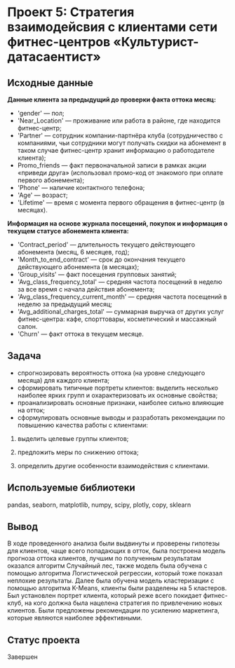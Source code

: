 # **Проект 5: Стратегия взаимодейсвия с клиентами сети фитнес-центров «Культурист-датасаентист»**

## **Исходные данные**

**Данные клиента за предыдущий до проверки факта оттока месяц:**

- 'gender' — пол;
- 'Near_Location' — проживание или работа в районе, где находится фитнес-центр;
- 'Partner' — сотрудник компании-партнёра клуба (сотрудничество с компаниями, чьи сотрудники могут получать скидки на абонемент  в таком случае фитнес-центр хранит информацию о работодателе клиента);
- Promo_friends — факт первоначальной записи в рамках акции «приведи друга» (использовал промо-код от знакомого при оплате первого абонемента);
- 'Phone' — наличие контактного телефона;
- 'Age' — возраст;
- 'Lifetime' — время с момента первого обращения в фитнес-центр (в месяцах).

**Информация на основе журнала посещений, покупок и информация о текущем статусе абонемента клиента:**

- 'Contract_period' — длительность текущего действующего абонемента (месяц, 6 месяцев, год);
- 'Month_to_end_contract' — срок до окончания текущего действующего абонемента (в месяцах);
- 'Group_visits' — факт посещения групповых занятий;
- 'Avg_class_frequency_total' — средняя частота посещений в неделю за все время с начала действия абонемента;
- 'Avg_class_frequency_current_month' — средняя частота посещений в неделю за предыдущий месяц;
- 'Avg_additional_charges_total' — суммарная выручка от других услуг фитнес-центра: кафе, спорттовары, косметический и массажный салон.
- 'Churn' — факт оттока в текущем месяце.

## **Задача**

- спрогнозировать вероятность оттока (на уровне следующего месяца) для каждого клиента;
- сформировать типичные портреты клиентов: выделить несколько наиболее ярких групп и охарактеризовать их основные свойства;
- проанализировать основные признаки, наиболее сильно влияющие на отток;
- сформулировать основные выводы и разработать рекомендации по повышению качества работы с клиентами:

1. выделить целевые группы клиентов;

2. предложить меры по снижению оттока;
    
3. определить другие особенности взаимодействия с клиентами.

## **Используемые библиотеки**

pandas, seaborn, matplotlib, numpy, scipy, plotly, copy, sklearn

## **Вывод**

В ходе проведенного анализа были выдвинуты и проверены гипотезы для клиентов, чаще всего попадающих в отток, была построена модель прогноза оттока клиентов, лучшим по полученным результатам оказался алгоритм Случайный лес, также модель была обучена с помощью алгоритма Логистической регрессии, который тоже показал неплохие результаты.
Далее была обучена модель кластеризации с помощью алгоритма K-Means, клиенты были разделены на 5 кластеров. Был установлен портрет клиента, который реже всего покидает фитнес-клуб, на кого должна была нацелена стратегия по привлечению новых клиентов. Были предложены рекомендации по усилению маркетинга, которые являются наиболее эффективными.

## **Статус проекта**
Завершен
